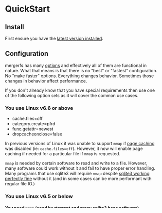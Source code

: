 # QuickStart

## Install

First ensure you have the [latest version installed](setup/installation.md).


## Configuration

mergerfs has many [options](config/options.md) and effectively all of
them are functional in nature. What that means is that there is no
"best" or "fastest" configuration. No "make faster"
options. Everything changes behavior. Sometimes those changes in
behavior affect performance.

If you don't already know that you have special requirements then use
one of the following option sets as it will cover the common use
cases.


### You use Linux v6.6 or above

* cache.files=off
* category.create=pfrd
* func.getattr=newest
* dropcacheonclose=false

In previous versions of Linux it was unable to support `mmap` if [page
caching](config/cache.md) was disabled (ie:
`cache.files=off`). However, it now will enable page caching if needed
for a particular file if `mmap` is requested.

`mmap` is needed by certain software to read and write to a
file. However, many software could work without it and fail to have
proper error handling. Many programs that use sqlite3 will require
`mmap` despite [sqlite3 working perfectly
fine](known_issues_bugs.md#sqlite3-plex-jellyfin-do-not-work-with-mergerfs)
without it (and in some cases can be more performant with regular file
IO.)


### You use Linux v6.5 or below

#### You need `mmap` (used by rtorrent and many sqlite3 base software)

* cache.files=auto-full
* category.create=pfrd
* func.getattr=newest
* dropcacheonclose=true


#### You don't need `mmap`

* cache.files=off
* category.create=pfrd
* func.getattr=newest
* dropcacheonclose=false


## Usage

For some suggestions on branch setup see [the page on
branches](config/branches.md#branch-setup).


### Command Line

```
mergerfs -o cache.files=off,category.create=pfrd,func.getattr=newest,dropcacheonclose=false /mnt/hdd0:/mnt/hdd1 /media
```


### /etc/fstab

```
/mnt/hdd0:/mnt/hdd1 /media mergerfs cache.files=off,category.create=pfrd,func.getattr=newest,dropcacheonclose=false 0 0
```

### /etc/fstab w/ config file

For more complex setups it can be useful to separate out the config.


#### /etc/fstab

```
/etc/mergerfs/branches/media/* /media mergerfs config=/etc/mergerfs/config/media.ini
```


#### /etc/mergerfs/config/media.ini

```ini title="media.ini" linenums="1"
cache.files=off
category.create=pfrd
func.getattr=newest
dropcacheonclose=false
```

#### /etc/mergerfs/branches/media/

Create a bunch of symlinks to point to the branch. mergerfs will
resolve the symlinks and use the real path.

`ls -lh /etc/mergerfs/branches/media/*`

```text
lrwxrwxrwx 1 root root 21 Aug  4  2023 hdd00 -> /mnt/hdd/hdd00
lrwxrwxrwx 1 root root 21 Aug  4  2023 hdd01 -> /mnt/hdd/hdd01
lrwxrwxrwx 1 root root 21 Aug  4  2023 hdd02 -> /mnt/hdd/hdd02
lrwxrwxrwx 1 root root 21 Aug  4  2023 hdd03 -> /mnt/hdd/hdd03
```

### systemd (simple)

`/etc/systemd/system/mergerfs-media.service`

```systemd title="mergerfs-media.service" linenums="1"
[Unit]
Description=mergerfs /media service
After=local-fs.target network.target

[Service]
Type=simple
KillMode=none
ExecStart=/usr/bin/mergerfs \
  -f \
  -o cache.files=off \
  -o category.create=pfrd \
  -o func.getattr=newest \
  -o dropcacheonclose=false \
  /mnt/hdd0:/mnt/hdd1 \
  /media
ExecStop=/bin/fusermount -uz /media
Restart=on-failure

[Install]
WantedBy=default.target
```

### systemd (w/ setup script)

Since it isn't well documented otherwise: if you wish to do some setup before
you mount mergerfs follow this example.

#### setup-for-mergerfs

`/usr/local/bin/setup-for-mergerfs`

```shell title="setup-for-mergerfs" linenums="1"
#!/usr/bin/env sh

# Perform setup
/bin/sleep 10

# Report back to systemd that things are ready
/bin/systemd-notify --ready
```

#### setup-for-mergerfs.service

`/etc/systemd/system/setup-for-mergerfs.service`

```systemd title="setup-for-mergerfs.service" linenums="1"
[Unit]
Description=mergerfs setup service

[Service]
Type=notify
RemainAfterExit=yes
ExecStart=/usr/local/bin/setup-for-mergerfs

[Install]
WantedBy=default.target
```

#### mergerfs-media.service

`/etc/systemd/system/mergerfs-media.service`

```systemd title="mergerfs-media.service" linenums="1"
[Unit]
Description=mergerfs /media service
Requires=setup-for-mergerfs.service
After=local-fs.target network.target prepare-for-mergerfs.service

[Service]
Type=simple
KillMode=none
ExecStart=/usr/bin/mergerfs \
  -f \
  -o cache.files=off \
  -o category.create=pfrd \
  -o func.getattr=newest \
  -o dropcacheonclose=false \
  /mnt/hdd0:/mnt/hdd1 \
  /media
ExecStop=/bin/fusermount -uz /media
Restart=on-failure

[Install]
WantedBy=default.target
```
